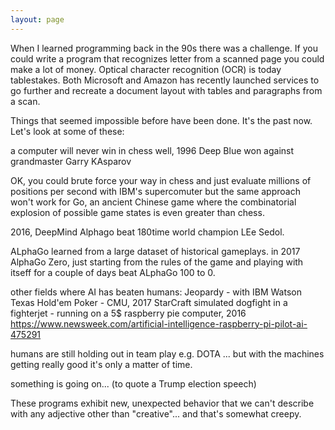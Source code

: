 ```yaml
---
layout: page
---
```


When I learned programming back in the 90s there was a challenge. If you could write a program that recognizes letter from a scanned page you could make a lot of money.
Optical character recognition (OCR) is today tablestakes.
Both Microsoft and Amazon has recently launched services to go further and recreate a document layout with tables and paragraphs from a scan.

Things that seemed impossible before have been done. It's the past now.
Let's look at some of these:

a computer will never win in chess
well, 1996 Deep Blue won against grandmaster Garry KAsparov

OK, you could brute force your way in chess and just evaluate millions of positions per second with IBM's supercomuter but the same approach won't work for Go, an ancient Chinese game where the combinatorial explosion of possible game states is even greater than chess.

2016, DeepMind Alphago beat 180time world champion LEe Sedol.

ALphaGo learned from a large dataset of historical gameplays.
in 2017 AlphaGo Zero, just starting from the rules of the game and playing with itseff for a couple of days beat ALphaGo 100 to 0.

other fields where AI has beaten humans:
Jeopardy  - with IBM Watson
Texas Hold'em Poker - CMU, 2017
StarCraft
simulated dogfight in a fighterjet - running on a 5$ raspberry pie computer, 2016
https://www.newsweek.com/artificial-intelligence-raspberry-pi-pilot-ai-475291

humans are still holding out in team play e.g. DOTA ... but with the machines getting really good it's only a matter of time.

something is going on... (to quote a Trump election speech)

These programs exhibit new, unexpected behavior that we can't describe with any adjective other than "creative"... and that's somewhat creepy.
